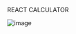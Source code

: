 REACT CALCULATOR 

![image](https://github.com/Viral9923/VS23Web-Projects/assets/96396435/346e1126-11d4-4bbd-b347-c13e5de9efc8)

